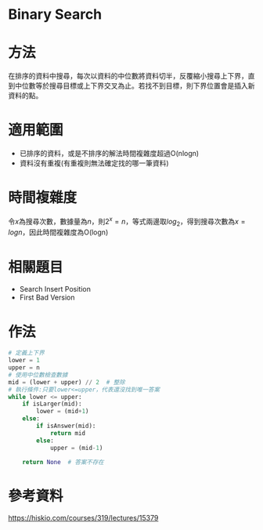 # Binary Search

# 方法
在排序的資料中搜尋，每次以資料的中位數將資料切半，反覆縮小搜尋上下界，直到中位數等於搜尋目標或上下界交叉為止。若找不到目標，則下界位置會是插入新資料的點。

# 適用範圍
- 已排序的資料，或是不排序的解法時間複雜度超過O(nlogn)
- 資料沒有重複(有重複則無法確定找的哪一筆資料)

# 時間複雜度
令$x$為搜尋次數，數據量為$n$，則$2^x=n$，等式兩邊取$log_2$，得到搜尋次數為$x=logn$，因此時間複雜度為O(logn)

# 相關題目
- Search Insert Position
- First Bad Version

# 作法
```python
# 定義上下界
lower = 1
upper = n
# 使用中位數檢查數據
mid = (lower + upper) // 2  # 整除
# 執行條件:只要lower<=upper，代表還沒找到唯一答案
while lower <= upper:
    if isLarger(mid):
        lower = (mid+1)
    else:
        if isAnswer(mid):
            return mid
        else:
            upper = (mid-1)

    return None  # 答案不存在

```

# 參考資料
https://hiskio.com/courses/319/lectures/15379